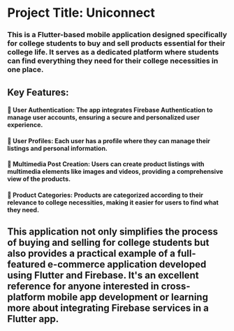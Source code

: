 # Project Title: Uniconnect

### This is a Flutter-based mobile application designed specifically for college students to buy and sell products essential for their college life. It serves as a dedicated platform where students can find everything they need for their college necessities in one place.

## Key Features:

#### 💠 User Authentication: The app integrates Firebase Authentication to manage user accounts, ensuring a secure and personalized user experience.
#### 💠 User Profiles: Each user has a profile where they can manage their listings and personal information.
#### 💠 Multimedia Post Creation: Users can create product listings with multimedia elements like images and videos, providing a comprehensive view of the products.
#### 💠 Product Categories: Products are categorized according to their relevance to college necessities, making it easier for users to find what they need.

## This application not only simplifies the process of buying and selling for college students but also provides a practical example of a full-featured e-commerce application developed using Flutter and Firebase. It's an excellent reference for anyone interested in cross-platform mobile app development or learning more about integrating Firebase services in a Flutter app.
